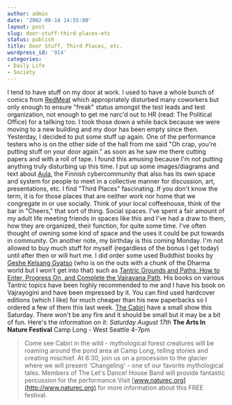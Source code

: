```yaml
---
author: admin
date: '2002-08-14 14:55:00'
layout: post
slug: door-stuff-third-places-etc
status: publish
title: Door Stuff, Third Places, etc.
wordpress_id: '914'
categories:
- Daily Life
- Society
---
```


I tend to have stuff on my door at work. I used to have a whole bunch of
comics from [RedMeat](http://www.redmeat.com) which appropriately
disturbed many coworkers but only enough to ensure "freak" status
amongst the test leads and test organization, not enough to get me
narc'd out to HR (read: The Political Office) for a tallking too. I took
those down a while back because we were moving to a new building and my
door has been empty since then. Yesterday, I decided to put some stuff
up again. One of the performance testers who is on the other side of the
hall from me said "Oh crap, you're putting stuff on your door again." as
soon as he saw me there cutting papers and with a roll of tape. I found
this amusing because I'm not putting anything truly disturbing up this
time. I put up some images/diagrams and text about
[Aula](http://www.aula.cc), the Finnish cybercommunity that also has its
own space and system for people to meet in a collective manner for
discussion, art, presentations, etc. I find "Third Places" fascinating.
If you don't know the term, it is for those places that are neither work
nor home that we congregate in or use socially. Think of your local
coffeehouse, think of the bar in "Cheers," that sort of thing. Social
spaces. I've spent a fair amount of my adult life meeting friends in
spaces like this and I've had a draw to them, how they are organized,
their function, for quite some time. I've often thought of owning some
kind of space and the uses it could be put towards in community. On
another note, my birthday is this coming Monday. I'm not allowed to buy
much stuff for myself (regardless of the bonus I get today) until after
then or will hurt me. I did order some used Buddhist books by [Geshe
Kelsang
Gyatso](http://www.amazon.com/exec/obidos/search-handle-url/index=books&field-author=Gyatso,%20Geshe%20Kelsang/)
(who is on the outs with a chunk of the Dharma world but I won't get
into that) such as [Tantric Grounds and Paths: How to Enter, Progress
On, and Complete the Vajrayana
Path](http://www.amazon.com/exec/obidos/ASIN/094800634X/). His books on
various Tantric topics have been highly recommended to me and I have his
book on Vajrayogini and have been impressed by it. You can find used
hardcover editions (which I like) for much cheaper than his new
paperbacks so I ordered a few of them this last week. [The
Cabiri](http://www.cabiri.org) have a small show this Saturday. There
won't be any fire and it should be small but it may be a bit of fun.
Here's the information on it: *Saturday August 17th* **The Arts In
Nature Festival** Camp Long - West Seattle 4-7pm

> Come see Cabiri in the wild - mythological forest creatures will be
> roaming around the pond area at Camp Long, telling stories and
> creating mischief. At 6:30, join us on a procession to the glacier
> where we will present 'Changeling' - one of our favorite mythological
> tales. Members of The Let's Dance! House Band will provide fantastic
> percussion for the performance.Visit
> [www.naturec.org](http://www.naturec.org) for more information about
> this FREE festival.
